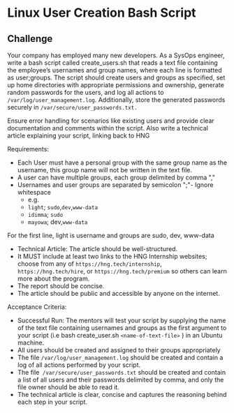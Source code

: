 # Linux User Creation Bash Script

## Challenge
Your company has employed many new developers. As a SysOps engineer, write a bash script called create_users.sh that reads a text file containing the employee’s usernames and group names, where each line is formatted as user;groups.
The script should create users and groups as specified, set up home directories with appropriate permissions and ownership, generate random passwords for the users, and log all actions to `/var/log/user_management.log`. Additionally, store the generated passwords securely in `/var/secure/user_passwords.txt.`

Ensure error handling for scenarios like existing users and provide clear documentation and comments within the script.
Also write a technical article explaining your script, linking back to HNG

Requirements:
- Each User must have a personal group with the same group name as the username, this group name will not be written in the text file.
- A user can have multiple groups, each group delimited by comma ","
- Usernames and user groups are separated by semicolon ";"- Ignore whitespace
    - e.g.
    - `light`; `sudo`,`dev`,`www-data`
    - `idimma`; `sudo`
    - `mayowa`; dev,`www-data`

For the first line, light is username and groups are sudo, dev, www-data
- Technical Article: The article should be well-structured.
- It MUST include at least two links to the HNG Internship websites; choose from any of `https://hng.tech/internship`, `https://hng.tech/hire`, or `https://hng.tech/premium` so others can learn more about the program.
- The report should be concise.
- The article should be public and accessible by anyone on the internet.

Acceptance Criteria:
- Successful Run: The mentors will test your script by supplying the name of the text file containing usernames and groups as the first argument to your script (i.e bash create_user.sh `<name-of-text-file>` ) in an Ubuntu machine.
- All users should be created and assigned to their groups appropriately
- The file `/var/log/user_management.log` should be created and contain a log of all actions performed by your script.
- The file` /var/secure/user_passwords.txt` should be created and contain a list of all users and their passwords delimited by comma, and only the file owner should be able to read it.
- The technical article is clear, concise and captures the reasoning behind each step in your script.